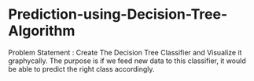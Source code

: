 # Prediction-using-Decision-Tree-Algorithm
Problem Statement : Create The Decision Tree Classifier and Visualize it graphycally.  The purpose is if we feed new data to this classifier, it would be able to predict the right class accordingly.
